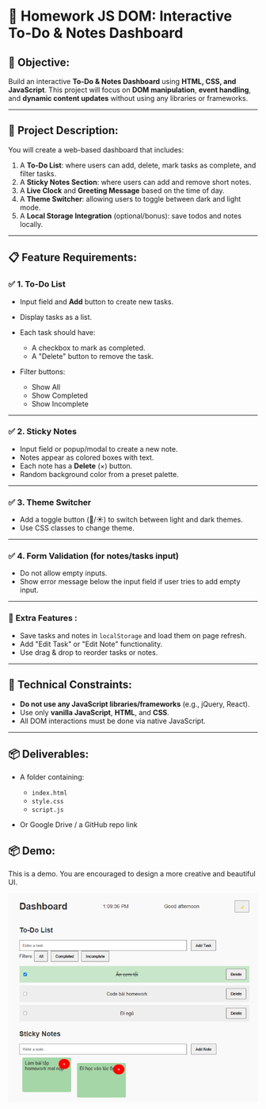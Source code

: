 # 🧩 **Homework JS DOM: Interactive To-Do & Notes Dashboard**

## 🎯 **Objective:**

Build an interactive **To-Do & Notes Dashboard** using **HTML, CSS, and JavaScript**. This project will focus on **DOM manipulation**, **event handling**, and **dynamic content updates** without using any libraries or frameworks.

---

## 📄 **Project Description:**

You will create a web-based dashboard that includes:

1. A **To-Do List**: where users can add, delete, mark tasks as complete, and filter tasks.
2. A **Sticky Notes Section**: where users can add and remove short notes.
3. A **Live Clock** and **Greeting Message** based on the time of day.
4. A **Theme Switcher**: allowing users to toggle between dark and light mode.
5. A **Local Storage Integration** (optional/bonus): save todos and notes locally.

---

## 📋 **Feature Requirements:**

### ✅ 1. To-Do List

* Input field and **Add** button to create new tasks.
* Display tasks as a list.
* Each task should have:

  * A checkbox to mark as completed.
  * A "Delete" button to remove the task.
* Filter buttons:

  * Show All
  * Show Completed
  * Show Incomplete

---

### ✅ 2. Sticky Notes

* Input field or popup/modal to create a new note.
* Notes appear as colored boxes with text.
* Each note has a **Delete** (×) button.
* Random background color from a preset palette.

---


### ✅ 3. Theme Switcher

* Add a toggle button (🌙/☀️) to switch between light and dark themes.
* Use CSS classes to change theme.

---

### ✅ 4. Form Validation (for notes/tasks input)

* Do not allow empty inputs.
* Show error message below the input field if user tries to add empty input.

---

### 🏅 **Extra Features :**

* Save tasks and notes in `localStorage` and load them on page refresh.
* Add "Edit Task" or "Edit Note" functionality.
* Use drag & drop to reorder tasks or notes.

---

## 🔧 **Technical Constraints:**

* **Do not use any JavaScript libraries/frameworks** (e.g., jQuery, React).
* Use only **vanilla JavaScript**, **HTML**, and **CSS**.
* All DOM interactions must be done via native JavaScript.

---

## 📦 **Deliverables:**

* A folder containing:

  * `index.html`
  * `style.css`
  * `script.js`
* Or Google Drive / a GitHub repo link

## 📦 **Demo:**

This is a demo. You are encouraged to design a more creative and beautiful UI.

![Alt Text](./screen-todo-app.png)